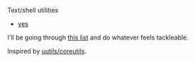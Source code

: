 Text/shell utilities

- [yes](yes.hs)

I'll be going through [this list](https://wiki.debian.org/coreutils) and do whatever feels tackleable.

Inspired by [uutils/coreutils](https://github.com/uutils/coreutils).
